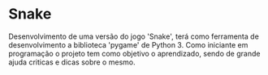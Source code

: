 # Snake
Desenvolvimento de uma versão do jogo 'Snake', terá como ferramenta de desenvolvimento a biblioteca 'pygame' de Python 3. Como iniciante em programação o projeto tem como objetivo o aprendizado, sendo de grande ajuda criticas e dicas sobre o mesmo.
